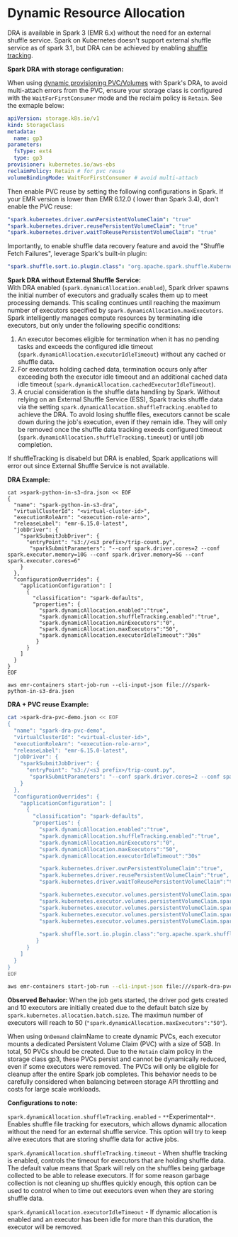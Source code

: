 # **Dynamic Resource Allocation**

DRA is available in Spark 3 (EMR 6.x) without the need for an external shuffle service. Spark on Kubernetes doesn't support external shuffle service as of spark 3.1, but DRA can be achieved by enabling [shuffle tracking](https://spark.apache.org/docs/latest/configuration.html#dynamic-allocation).

**Spark DRA with storage configuration:**  

When using [dynamic provisioning PVC/Volumes](../../storage/docs/spark/ebs.md#dynamic-provisioning) with Spark's DRA, to avoid multi-attach errors from the PVC, ensure your storage class is configured with the `WaitForFirstConsumer` mode and the reclaim policy is `Retain`. See the exmaple below:
```yaml
apiVersion: storage.k8s.io/v1
kind: StorageClass
metadata:
  name: gp3
parameters:
  fsType: ext4
  type: gp3
provisioner: kubernetes.io/aws-ebs
reclaimPolicy: Retain # for pvc reuse
volumeBindingMode: WaitForFirstConsumer # avoid multi-attach
```

Then enable PVC reuse by setting the following configurations in Spark. If your EMR version is lower than EMR 6.12.0 ( lower than Spark 3.4), don't enable the PVC reuse:
```yaml
"spark.kubernetes.driver.ownPersistentVolumeClaim": "true"
"spark.kubernetes.driver.reusePersistentVolumeClaim": "true"
"spark.kubernetes.driver.waitToReusePersistentVolumeClaim": "true"
```
Importantly, to enable shuffle data recovery feature and avoid the "Shuffle Fetch Failures", leverage Spark's built-in plugin:
```yaml
"spark.shuffle.sort.io.plugin.class": "org.apache.spark.shuffle.KubernetesLocalDiskShuffleDataIO"
```

**Spark DRA without External Shuffle Service:**  
With DRA enabled (`spark.dynamicAllocation.enabled`), Spark driver spawns the initial number of executors and gradually scales them up to meet processing demands. This scaling continues until reaching the maximum number of executors specified by `spark.dynamicAllocation.maxExecutors`. Spark intelligently manages compute resources by terminating idle executors, but only under the following specific conditions:

1. An executor becomes eligible for termination when it has no pending tasks and exceeds the configured idle timeout (`spark.dynamicAllocation.executorIdleTimeout`) without any cached or shuffle data. 
2. For executors holding cached data, termination occurs only after exceeding both the executor idle timeout and an additional cached data idle timeout (`spark.dynamicAllocation.cachedExecutorIdleTimeout`). 
3. A crucial consideration is the shuffle data handling by Spark. Without relying on an External Shuffle Service (ESS), Spark tracks shuffle data via the setting `spark.dynamicAllocation.shuffleTracking.enabled` to achieve the DRA. To avoid losing shuffle files, executors cannot be scale down during the job's execution, even if they remain idle. They will only be removed once the shuffle data tracking exeeds configured timeout (`spark.dynamicAllocation.shuffleTracking.timeout`) or until job completion. 

If shuffleTracking is disabeld but DRA is enabled, Spark applications will error out since External Shuffle Service is not available.

**DRA Example:**

```batch
cat >spark-python-in-s3-dra.json << EOF
{
  "name": "spark-python-in-s3-dra", 
  "virtualClusterId": "<virtual-cluster-id>", 
  "executionRoleArn": "<execution-role-arn>", 
  "releaseLabel": "emr-6.15.0-latest", 
  "jobDriver": {
    "sparkSubmitJobDriver": {
      "entryPoint": "s3://<s3 prefix>/trip-count.py", 
       "sparkSubmitParameters": "--conf spark.driver.cores=2 --conf spark.executor.memory=10G --conf spark.driver.memory=5G --conf spark.executor.cores=6"
    }
  }, 
  "configurationOverrides": {
    "applicationConfiguration": [
      {
        "classification": "spark-defaults", 
        "properties": {
          "spark.dynamicAllocation.enabled":"true",
          "spark.dynamicAllocation.shuffleTracking.enabled":"true",
          "spark.dynamicAllocation.minExecutors":"0",
          "spark.dynamicAllocation.maxExecutors":"50",
          "spark.dynamicAllocation.executorIdleTimeout":"30s"
         }
      }
    ]
  }
}
EOF

aws emr-containers start-job-run --cli-input-json file:///spark-python-in-s3-dra.json
```

**DRA + PVC reuse Example:**

```bash
cat >spark-dra-pvc-demo.json << EOF
{
  "name": "spark-dra-pvc-demo", 
  "virtualClusterId": "<virtual-cluster-id>", 
  "executionRoleArn": "<execution-role-arn>", 
  "releaseLabel": "emr-6.15.0-latest", 
  "jobDriver": {
    "sparkSubmitJobDriver": {
      "entryPoint": "s3://<s3 prefix>/trip-count.py", 
       "sparkSubmitParameters": "--conf spark.driver.cores=2 --conf spark.executor.memory=10G --conf spark.driver.memory=5G --conf spark.executor.cores=6"
    }
  }, 
  "configurationOverrides": {
    "applicationConfiguration": [
      {
        "classification": "spark-defaults", 
        "properties": {
          "spark.dynamicAllocation.enabled":"true",
          "spark.dynamicAllocation.shuffleTracking.enabled":"true",
          "spark.dynamicAllocation.minExecutors":"0",
          "spark.dynamicAllocation.maxExecutors":"50",
          "spark.dynamicAllocation.executorIdleTimeout":"30s"

          "spark.kubernetes.driver.ownPersistentVolumeClaim":"true",
          "spark.kubernetes.driver.reusePersistentVolumeClaim":"true",
          "spark.kubernetes.driver.waitToReusePersistentVolumeClaim":"true",

          "spark.kubernetes.executor.volumes.persistentVolumeClaim.spark-local-dir-1.options.claimName":"OnDemand",
          "spark.kubernetes.executor.volumes.persistentVolumeClaim.spark-local-dir-1.options.sizeLimit": "5Gi",
          "spark.kubernetes.executor.volumes.persistentVolumeClaim.spark-local-dir-1.options.storageClass":"gp3",
          "spark.kubernetes.executor.volumes.persistentVolumeClaim.spark-local-dir-1.mount.path":"/data1",
          "spark.kubernetes.executor.volumes.persistentVolumeClaim.spark-local-dir-1.mount.readOnly":"false",
          
          "spark.shuffle.sort.io.plugin.class":"org.apache.spark.shuffle.KubernetesLocalDiskShuffleDataIO"
         }
      }
    ]
  }
}
EOF

aws emr-containers start-job-run --cli-input-json file:///spark-dra-pvc-demo.json
```


**Observed Behavior:**
When the job gets started, the driver pod gets created and 10 executors are initially created due to the default batch size by `spark.kubernetes.allocation.batch.size`. The maximun number of executors will reach to 50 (`"spark.dynamicAllocation.maxExecutors":"50"`).

When using `OnDemand` claimName to create dynamic PVCs, each executor mounts a dedicated Persistent Volume Claim (PVC) with a size of 5GB. In total, 50 PVCs should be created. Due to the `Retain` claim policy in the storage class gp3, these PVCs persist and cannot be dynamically reduced, even if some executors were removed. The PVCs will only be eligible for cleanup after the entire Spark job completes. This behavior needs to be carefully considered when balancing between storage API throttling and costs for large scale workloads.

**Configurations to note:**   

`spark.dynamicAllocation.shuffleTracking.enabled` - `**`Experimental`**`. Enables shuffle file tracking for executors, which allows dynamic allocation without the need for an external shuffle service. This option will try to keep alive executors that are storing shuffle data for active jobs.

`spark.dynamicAllocation.shuffleTracking.timeout` - When shuffle tracking is enabled, controls the timeout for executors that are holding shuffle data. The default value means that Spark will rely on the shuffles being garbage collected to be able to release executors. If for some reason garbage collection is not cleaning up shuffles quickly enough, this option can be used to control when to time out executors even when they are storing shuffle data.

`spark.dynamicAllocation.executorIdleTimeout` - If dynamic allocation is enabled and an executor has been idle for more than this duration, the executor will be removed.